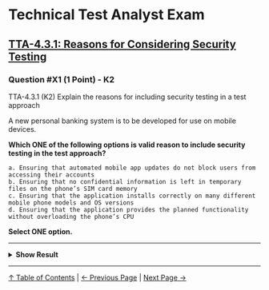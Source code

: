 # Technical Test Analyst Exam

## [TTA-4.3.1: Reasons for Considering Security Testing](../../4-quality-characteristics-for-technical-testing/4.3-security-testing.md#431-reasons-for-considering-security-testing)

### Question #X1 (1 Point) - K2

TTA-4.3.1 (K2) Explain the reasons for including security testing in a test approach

A new personal banking system is to be developed for use on mobile devices.

**Which ONE of the following options is valid reason to include security testing in the test approach?**

    a. Ensuring that automated mobile app updates do not block users from accessing their accounts
    b. Ensuring that no confidential information is left in temporary files on the phone’s SIM card memory
    c. Ensuring that the application installs correctly on many different mobile phone models and OS versions
    d. Ensuring that the application provides the planned functionality without overloading the phone’s CPU

**Select ONE option.**

---

<details>
<summary><strong>Show Result</strong></summary>

#### Correct Answers: b

    a. Is not correct. This is more likely to be an installability concern, not a security concern. If users cannot access their account, the security risk is reduced
    b. Is correct. This is an example of a reason for considering security testing given in the syllabus: “Software which exhibits unintended sideeffects when performing its intended function“
    c. Is not correct. This is an installability concern, not a security concern
    d. Is not correct. This is a performance concern, a not security concern

</details>

---

[↑ Table of Contents](../../README.md#table-of-contents) | [← Previous Page](../sample-exam–questions/question-45.md) | [Next Page →](question-2.md)
